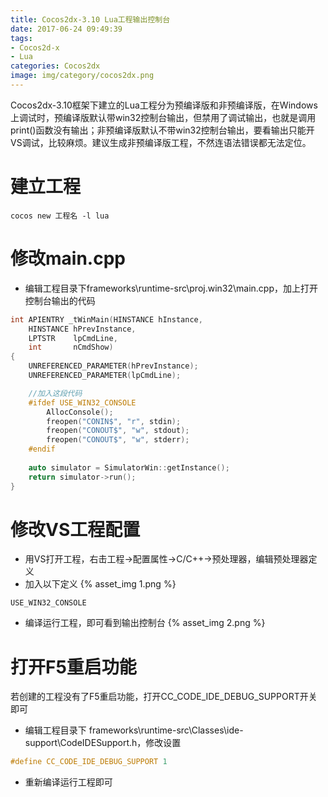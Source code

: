 ```yaml
---
title: Cocos2dx-3.10 Lua工程输出控制台
date: 2017-06-24 09:49:39
tags: 
- Cocos2d-x
- Lua
categories: Cocos2dx
image: img/category/cocos2dx.png
---
```

Cocos2dx-3.10框架下建立的Lua工程分为预编译版和非预编译版，在Windows上调试时，预编译版默认带win32控制台输出，但禁用了调试输出，也就是调用print()函数没有输出；非预编译版默认不带win32控制台输出，要看输出只能开VS调试，比较麻烦。建议生成非预编译版工程，不然连语法错误都无法定位。
# 建立工程
```console
cocos new 工程名 -l lua
```
# 修改main.cpp
- 编辑工程目录下frameworks\runtime-src\proj.win32\main.cpp，加上打开控制台输出的代码
```c++
int APIENTRY _tWinMain(HINSTANCE hInstance,
	HINSTANCE hPrevInstance,
	LPTSTR    lpCmdLine,
	int       nCmdShow)
{
	UNREFERENCED_PARAMETER(hPrevInstance);
	UNREFERENCED_PARAMETER(lpCmdLine);

	//加入这段代码
	#ifdef USE_WIN32_CONSOLE  
	    AllocConsole();  
	    freopen("CONIN$", "r", stdin);  
	    freopen("CONOUT$", "w", stdout);  
	    freopen("CONOUT$", "w", stderr);  
	#endif 
	
    auto simulator = SimulatorWin::getInstance();
    return simulator->run();
}
```
# 修改VS工程配置
- 用VS打开工程，右击工程->配置属性->C/C++->预处理器，编辑预处理器定义
- 加入以下定义
{% asset_img 1.png %}
```
USE_WIN32_CONSOLE
```
- 编译运行工程，即可看到输出控制台
{% asset_img 2.png %}

# 打开F5重启功能
若创建的工程没有了F5重启功能，打开CC_CODE_IDE_DEBUG_SUPPORT开关即可
- 编辑工程目录下
frameworks\runtime-src\Classes\ide-support\CodeIDESupport.h，修改设置
```c
#define CC_CODE_IDE_DEBUG_SUPPORT 1
```
- 重新编译运行工程即可

